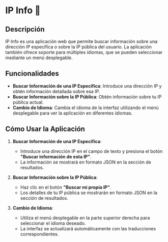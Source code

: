 # IP Info 🔎

## Descripción

IP Info es una aplicación web que permite buscar información sobre una dirección IP específica o sobre la IP pública del usuario. La aplicación también ofrece soporte para múltiples idiomas, que se pueden seleccionar mediante un menú desplegable.

## Funcionalidades

- **Buscar Información de una IP Específica**: Introduce una dirección IP y obtén información detallada sobre esa IP.
- **Buscar Información sobre la IP Pública**: Obtén información sobre tu IP pública actual.
- **Cambio de Idioma**: Cambia el idioma de la interfaz utilizando el menú desplegable para ver la aplicación en diferentes idiomas.

## Cómo Usar la Aplicación

1. **Buscar Información de una IP Específica**:
   - Introduce una dirección IP en el campo de texto y presiona el botón **"Buscar información de esta IP"**.
   - La información se mostrará en formato JSON en la sección de resultados.

2. **Buscar Información sobre la IP Pública**:
   - Haz clic en el botón **"Buscar mi propia IP"**.
   - Los detalles de tu IP pública se mostrarán en formato JSON en la sección de resultados.

3. **Cambio de Idioma**:
   - Utiliza el menú desplegable en la parte superior derecha para seleccionar el idioma deseado.
   - La interfaz se actualizará automáticamente con las traducciones correspondientes.
